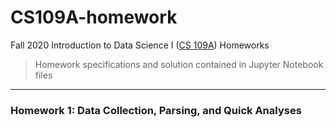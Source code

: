 # CS109A-homework
Fall 2020 Introduction to Data Science I ([CS 109A](https://harvard-iacs.github.io/2020-CS109A/)) Homeworks

> Homework specifications and solution contained in Jupyter Notebook files

----

### Homework 1: Data Collection, Parsing, and Quick Analyses
